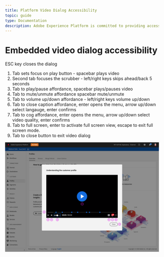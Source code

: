 ```yaml
---
title: Platform Video Dialog Accessibility
topic: guide
type: Documentation
description: Adobe Experience Platform is committed to providing accessible and inclusive features to all individuals.
---
```


# Embedded video dialog accessibility



ESC key closes the dialog
1) Tab sets focus on play button - spacebar plays video
2) Second tab focuses the scrubber - left/right keys skips ahead/back 5 seconds
3) Tab to play/pause affordance, spacebar plays/pauses video
4) Tab to mute/unmute affordance spacebar mute/unmute
5) Tab to volume up/down affordance - left/right keys volume up/down
6) Tab to close caption affordance, enter opens the menu, arrow up/down select langauge, enter confirms
7) Tab to cog affordance, enter opens the menu, arrow up/down select video quality, enter confirms
8) Tab to full screen, enter to activate full screen view, escape to exit full screen mode.
9) Tab to close button to exit video dialog

![](../images/video-dialog.png)